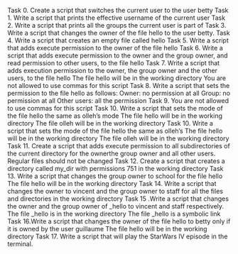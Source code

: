 Task 0. Create a script that switches the current user to the user betty
Task 1. Write a script that prints the effective username of the current user
Task 2. Write a script that prints all the groups the current user is part of
Task 3. Write a script that changes the owner of the file hello to the user betty.
Task 4. Write a script that creates an empty file called hello
Task 5. Write a script that adds execute permission to the owner of the file hello
Task 6. Write a script that adds execute permission to the owner and the group owner, and read permission to other users, to the file hello
Task 7. Write a script that adds execution permission to the owner, the group owner and the other users, to the file hello
The file hello will be in the working directory
You are not allowed to use commas for this script
Task 8. Write a script that sets the permission to the file hello as follows:
Owner: no permission at all
Group: no permission at all
Other users: all the permission
Task 9. You are not allowed to use commas for this script
Task 10. Write a script that sets the mode of the file hello the same as olleh’s mode
The file hello will be in the working directory
The file olleh will be in the working directory
Task 10. Write a script that sets the mode of the file hello the same as olleh’s
The file hello will be in the working directory
The file olleh will be in the working directory
Task 11. Create a script that adds execute permission to all subdirectories of the current directory for the ownerthe group owner and all other users. Regular files should not be changed
Task 12. Create a script that creates a directory called my_dir with permissions 751 in the working directory
Task 13. Write a script that changes the group owner to school for the file hello
The file hello will be in the working directory
Task 14. Write a script that changes the owner to vincent and the group owner to staff for all the files and directories in the working directory
Task 15 .Write a script that changes the owner and the group owner of _hello to vincent and staff respectively.
The file _hello is in the working directory
The file _hello is a symbolic link
Task 16.Write a script that changes the owner of the file hello to betty only if it is owned by the user guillaume
The file hello will be in the working directory
Task 17. Write a script that will play the StarWars IV episode in the terminal.
